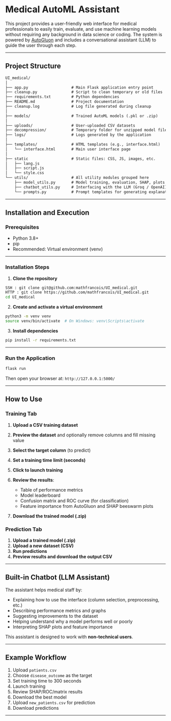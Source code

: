 # Medical AutoML Assistant

This project provides a user-friendly web interface for medical professionals to easily train, evaluate, and use machine learning models without requiring any background in data science or coding. The system is powered by [AutoGluon](https://auto.gluon.ai/) and includes a conversational assistant (LLM) to guide the user through each step.

---

## Project Structure

```markdown
UI_medical/
│
├── app.py                   # Main Flask application entry point
├── cleanup.py               # Script to clean temporary or old files
├── requirements.txt         # Python dependencies
├── README.md                # Project documentation
├── cleanup.log              # Log file generated during cleanup
│
├── models/                  # Trained AutoML models (.pkl or .zip)
│
├── uploads/                 # User-uploaded CSV datasets
├── decompression/           # Temporary folder for unzipped model files (if any)
├── logs/                    # Logs generated by the application
│
├── templates/               # HTML templates (e.g., interface.html)
│   └── interface.html       # Main user interface page
│
├── static                   # Static files: CSS, JS, images, etc.
│   ├── lang.js
│   ├── script.js
│   └── style.css               
└── utils/                   # All utility modules grouped here
    ├── model_utils.py       # Model training, evaluation, SHAP, plots
    ├── chatbot_utils.py     # Interfacing with the LLM (Groq / OpenAI)
    └── prompts.py           # Prompt templates for generating explanations
```


---

## Installation and Execution

### Prerequisites

* Python 3.8+
* pip
* Recommended: Virtual environment (venv)

---

### Installation Steps

1. **Clone the repository**

```bash
SSH : git clone git@github.com:mathfrancois/UI_medical.git 
HTTP : git clone https://github.com/mathfrancois/UI_medical.git
cd UI_medical
```

2. **Create and activate a virtual environment**

```bash
python3 -m venv venv
source venv/bin/activate  # On Windows: venv\Scripts\activate
```

3. **Install dependencies**

```bash
pip install -r requirements.txt
```

---

### Run the Application

```bash
flask run
```

Then open your browser at: `http://127.0.0.1:5000/`

---

## How to Use

### Training Tab

1. **Upload a CSV training dataset**
2. **Preview the dataset** and optionally remove columns and fill missing value
3. **Select the target column** (to predict)
4. **Set a training time limit (seconds)**
5. **Click to launch training**
6. **Review the results**:

   * Table of performance metrics
   * Model leaderboard
   * Confusion matrix and ROC curve (for classification)
   * Feature importance from AutoGluon and SHAP beeswarm plots
7. **Download the trained model (.zip)**

### Prediction Tab

1. **Upload a trained model (.zip)**
2. **Upload a new dataset (CSV)**
3. **Run predictions**
4. **Preview results and download the output CSV**

---

## Built-in Chatbot (LLM Assistant)

The assistant helps medical staff by:

* Explaining how to use the interface (column selection, preprocessing, etc.)
* Describing performance metrics and graphs
* Suggesting improvements to the dataset
* Helping understand why a model performs well or poorly
* Interpreting SHAP plots and feature importance

This assistant is designed to work with **non-technical users**.

---

## Example Workflow

1. Upload `patients.csv`
2. Choose `disease_outcome` as the target
3. Set training time to 300 seconds
4. Launch training
5. Review SHAP/ROC/matrix results
6. Download the best model
7. Upload `new_patients.csv` for prediction
8. Download predictions

---


